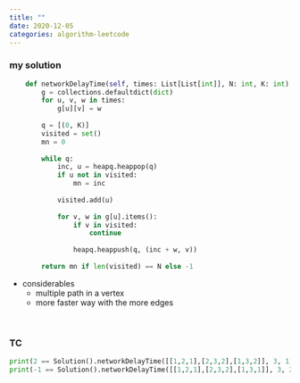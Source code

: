 ```yaml
---
title: ""
date: 2020-12-05
categories: algorithm-leetcode
---
```


### my solution
```python
    def networkDelayTime(self, times: List[List[int]], N: int, K: int) -> int:
        g = collections.defaultdict(dict)
        for u, v, w in times:
            g[u][v] = w
        
        q = [(0, K)]
        visited = set()
        mn = 0
        
        while q:
            inc, u = heapq.heappop(q)
            if u not in visited:
                mn = inc
            
            visited.add(u)
            
            for v, w in g[u].items():
                if v in visited:
                    continue
                
                heapq.heappush(q, (inc + w, v))
        
        return mn if len(visited) == N else -1
```

* considerables
  * multiple path in a vertex
  * more faster way with the more edges


&nbsp;
### TC
```python
print(2 == Solution().networkDelayTime([[1,2,1],[2,3,2],[1,3,2]], 3, 1))
print(-1 == Solution().networkDelayTime([[1,2,1],[2,3,2],[1,3,1]], 3, 2))
```
